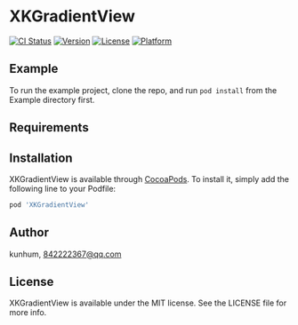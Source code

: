 # XKGradientView

[![CI Status](https://img.shields.io/travis/kunhum/XKGradientView.svg?style=flat)](https://travis-ci.org/kunhum/XKGradientView)
[![Version](https://img.shields.io/cocoapods/v/XKGradientView.svg?style=flat)](https://cocoapods.org/pods/XKGradientView)
[![License](https://img.shields.io/cocoapods/l/XKGradientView.svg?style=flat)](https://cocoapods.org/pods/XKGradientView)
[![Platform](https://img.shields.io/cocoapods/p/XKGradientView.svg?style=flat)](https://cocoapods.org/pods/XKGradientView)

## Example

To run the example project, clone the repo, and run `pod install` from the Example directory first.

## Requirements

## Installation

XKGradientView is available through [CocoaPods](https://cocoapods.org). To install
it, simply add the following line to your Podfile:

```ruby
pod 'XKGradientView'
```

## Author

kunhum, 842222367@qq.com

## License

XKGradientView is available under the MIT license. See the LICENSE file for more info.
